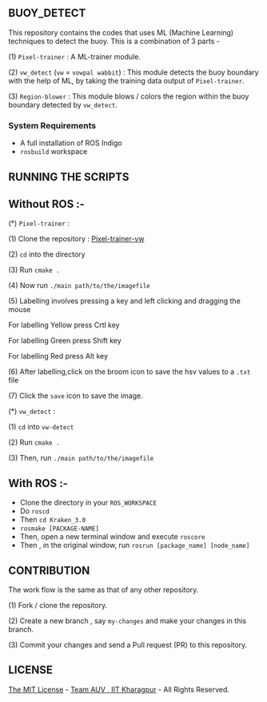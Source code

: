 BUOY_DETECT
-----------
This repository contains the codes that uses ML (Machine Learning) techniques to detect the buoy. This is a combination of 3 parts - 


(1) `Pixel-trainer` : A ML-trainer module.


(2) `vw_detect` (`vw` = `vowpal wabbit`) : This module detects the buoy boundary with the help of ML, by taking the training data output of `Pixel-trainer`.


(3) `Region-blower` : This module blows / colors the region within the buoy boundary detected by `vw_detect`.


### System Requirements

- A full installation of ROS Indigo
- `rosbuild` workspace



RUNNING THE SCRIPTS
-------------------

Without ROS :-
------------------

(*) `Pixel-trainer` :

                    
  (1) Clone the repository : [Pixel-trainer-vw](https://github.com/pranaypratyush/Pixel-Trainer/tree/vw) 
                    
  (2) `cd` into the directory
                      
  (3) Run `cmake .`
                      
  (4) Now run `./main path/to/the/imagefile`
                      
  (5) Labelling involves pressing a key and left clicking and dragging the mouse
                      
  For labelling Yellow press Crtl key
                        
  For labelling Green press Shift key
                          
  For labelling Red press Alt key
                          
  (6) After labelling,click on the broom icon to save the hsv values to a `.txt` file
                      
  (7) Click the `save` icon to save the image.
  
  
(*) `vw_detect` :

  (1) `cd` into `vw-detect`
  
  (2) Run `cmake .`
  
  (3) Then, run `./main path/to/the/imagefile`
  
  

With ROS :-
------------

  - Clone the directory in your `ROS_WORKSPACE`
  - Do `roscd`
  - Then `cd Kraken_3.0`
  - `rosmake [PACKAGE-NAME]`
  - Then, open a new terminal window and execute `roscore`
  - Then , in the original window, run `rosrun [package_name] [node_name]`


CONTRIBUTION
------------
The work flow is the same as that of any other repository. 


(1) Fork / clone the repository.


(2) Create a new branch , say `my-changes` and make your changes in this branch.


(3) Commit your changes and send a Pull request (PR) to this repository.

LICENSE
-------
[The MIT License](LICENSE.md) - [Team AUV , IIT Kharagpur](https://github.com/auviitkgp) - All Rights Reserved.
